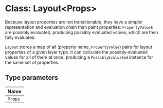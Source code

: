 # Class: Layout\<Props\>

Because layout properties are not transitionable, they have a simpler representation and evaluation chain than
paint properties: `PropertyValue`s are possibly evaluated, producing possibly evaluated values, which are then
fully evaluated.

`Layout` stores a map of all (property name, `PropertyValue`) pairs for layout properties of a
given layer type. It can calculate the possibly-evaluated values for all of them at once, producing a
`PossiblyEvaluated` instance for the same set of properties.

## Type parameters

| Name |
| :------ |
| `Props` |
